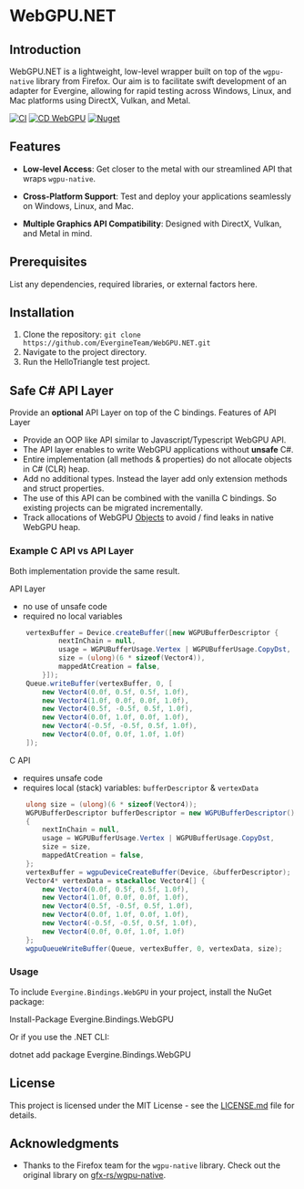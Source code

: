 # WebGPU.NET

## Introduction

WebGPU.NET is a lightweight, low-level wrapper built on top of the `wgpu-native` library from Firefox. Our aim is to facilitate swift development of an adapter for Evergine, allowing for rapid testing across Windows, Linux, and Mac platforms using DirectX, Vulkan, and Metal.

[![CI](https://github.com/EvergineTeam/WebGPU.NET/actions/workflows/CI.yml/badge.svg)](https://github.com/EvergineTeam/WebGPU.NET/actions/workflows/CI.yml)
[![CD WebGPU](https://github.com/EvergineTeam/WebGPU.NET/actions/workflows/cd.yml/badge.svg)](https://github.com/EvergineTeam/WebGPU.NET/actions/workflows/cd.yml)
[![Nuget](https://img.shields.io/nuget/v/Evergine.Bindings.WebGPU?logo=nuget)](https://www.nuget.org/packages/Evergine.Bindings.WebGPU)

## Features

- **Low-level Access**: Get closer to the metal with our streamlined API that wraps `wgpu-native`.
  
- **Cross-Platform Support**: Test and deploy your applications seamlessly on Windows, Linux, and Mac.

- **Multiple Graphics API Compatibility**: Designed with DirectX, Vulkan, and Metal in mind.

## Prerequisites

List any dependencies, required libraries, or external factors here.

## Installation

1. Clone the repository: `git clone https://github.com/EvergineTeam/WebGPU.NET.git`
2. Navigate to the project directory.
3. Run the HelloTriangle test project.

## Safe C# API Layer

Provide an **optional** API Layer on top of the C bindings.
Features of API Layer
- Provide an OOP like API similar to Javascript/Typescript WebGPU API.
- The API layer enables to write WebGPU applications without **unsafe** C#.
- Entire implementation (all methods & properties) do not allocate objects in C# (CLR) heap.
- Add no additional types. Instead the layer add only extension methods and struct properties.  
- The use of this API can be combined with the vanilla C bindings. So existing projects can be migrated incrementally.
- Track allocations of WebGPU [Objects](https://webgpu-native.github.io/webgpu-headers/group__Objects.html)
  to avoid / find leaks in native WebGPU heap.

### Example C API vs API Layer

Both implementation provide the same result.

API Layer
- no use of unsafe code
- required no local variables
```cs
    vertexBuffer = Device.createBuffer([new WGPUBufferDescriptor {
            nextInChain = null,
            usage = WGPUBufferUsage.Vertex | WGPUBufferUsage.CopyDst,
            size = (ulong)(6 * sizeof(Vector4)),
            mappedAtCreation = false,        
        }]);
    Queue.writeBuffer(vertexBuffer, 0, [
        new Vector4(0.0f, 0.5f, 0.5f, 1.0f),
        new Vector4(1.0f, 0.0f, 0.0f, 1.0f),
        new Vector4(0.5f, -0.5f, 0.5f, 1.0f),
        new Vector4(0.0f, 1.0f, 0.0f, 1.0f),
        new Vector4(-0.5f, -0.5f, 0.5f, 1.0f),
        new Vector4(0.0f, 0.0f, 1.0f, 1.0f)
    ]);
```

C API
- requires unsafe code
- requires local (stack) variables: `bufferDescriptor` & `vertexData`
```cs
    ulong size = (ulong)(6 * sizeof(Vector4));
    WGPUBufferDescriptor bufferDescriptor = new WGPUBufferDescriptor()
    {
        nextInChain = null,
        usage = WGPUBufferUsage.Vertex | WGPUBufferUsage.CopyDst,
        size = size,
        mappedAtCreation = false,
    };
    vertexBuffer = wgpuDeviceCreateBuffer(Device, &bufferDescriptor);
    Vector4* vertexData = stackalloc Vector4[] {
        new Vector4(0.0f, 0.5f, 0.5f, 1.0f),
        new Vector4(1.0f, 0.0f, 0.0f, 1.0f),
        new Vector4(0.5f, -0.5f, 0.5f, 1.0f),
        new Vector4(0.0f, 1.0f, 0.0f, 1.0f),
        new Vector4(-0.5f, -0.5f, 0.5f, 1.0f),
        new Vector4(0.0f, 0.0f, 1.0f, 1.0f)
    };
    wgpuQueueWriteBuffer(Queue, vertexBuffer, 0, vertexData, size);
```



### Usage

To include `Evergine.Bindings.WebGPU` in your project, install the NuGet package:

Install-Package Evergine.Bindings.WebGPU

Or if you use the .NET CLI:

dotnet add package Evergine.Bindings.WebGPU

## License

This project is licensed under the MIT License - see the [LICENSE.md](link_to_license.md) file for details.

## Acknowledgments

- Thanks to the Firefox team for the `wgpu-native` library. Check out the original library on [gfx-rs/wgpu-native](https://github.com/gfx-rs/wgpu-native).
